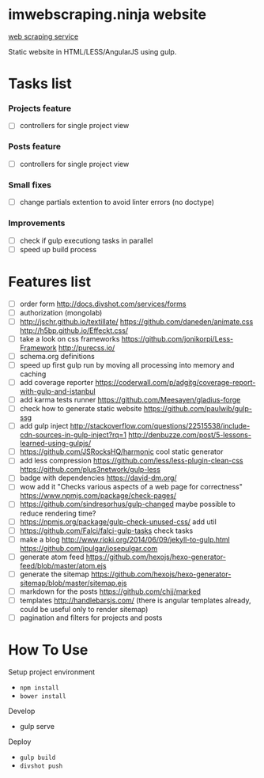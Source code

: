 # imwebscraping.ninja website

[web scraping service](http://imscraping.ninja)

Static website in HTML/LESS/AngularJS using gulp.

# Tasks list

  ### Projects feature

  - [ ] controllers for single project view

  ### Posts feature

  - [ ] controllers for single project view

  ### Small fixes

  - [ ] change partials extention to avoid linter errors (no doctype)

  ### Improvements

  - [ ] check if gulp executiong tasks in parallel
  - [ ] speed up build process

# Features list

  - [ ] order form http://docs.divshot.com/services/forms
  - [ ] authorization (mongolab)
  - [ ] http://jschr.github.io/textillate/ https://github.com/daneden/animate.css http://h5bp.github.io/Effeckt.css/
  - [ ] take a look on css frameworks https://github.com/jonikorpi/Less-Framework http://purecss.io/
  - [ ] schema.org definitions
  - [ ] speed up first gulp run by moving all processing into memory and caching
  - [ ] add coverage reporter https://coderwall.com/p/adgitg/coverage-report-with-gulp-and-istanbul
  - [ ] add karma tests runner https://github.com/Meesayen/gladius-forge
  - [ ] check how to generate static website https://github.com/paulwib/gulp-ssg
  - [ ] add gulp inject http://stackoverflow.com/questions/22515538/include-cdn-sources-in-gulp-inject?rq=1 http://denbuzze.com/post/5-lessons-learned-using-gulpjs/
  - [ ] https://github.com/JSRocksHQ/harmonic cool static generator
  - [ ] add less compression https://github.com/less/less-plugin-clean-css https://github.com/plus3network/gulp-less
  - [ ] badge with dependencies https://david-dm.org/
  - [ ] wow add it "Checks various aspects of a web page for correctness" https://www.npmjs.com/package/check-pages/
  - [ ] https://github.com/sindresorhus/gulp-changed maybe possible to reduce rendering time?
  - [ ] https://npmjs.org/package/gulp-check-unused-css/ add util
  - [ ] https://github.com/Falci/falci-gulp-tasks check tasks
  - [ ] make a blog http://www.rioki.org/2014/06/09/jekyll-to-gulp.html https://github.com/jpulgar/josepulgar.com
  - [ ] generate atom feed https://github.com/hexojs/hexo-generator-feed/blob/master/atom.ejs
  - [ ] generate the sitemap https://github.com/hexojs/hexo-generator-sitemap/blob/master/sitemap.ejs
  - [ ] markdown for the posts https://github.com/chjj/marked
  - [ ] templates http://handlebarsjs.com/ (there is angular templates already, could be useful only to render sitemap)
  - [ ] pagination and filters for projects and posts

# How To Use

Setup project environment

  + ```npm install```
  + ```bower install```

Develop

  + gulp serve

Deploy

  + ```gulp build```
  + ```divshot push```
